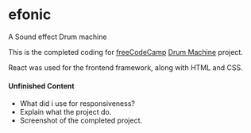 # efonic

A Sound effect Drum machine

This is the completed coding for [freeCodeCamp](https://www.freecodecamp.org) [Drum Machine](https://www.freecodecamp.org/learn/front-end-libraries/front-end-libraries-projects/build-a-drum-machine) project.

React was used for the frontend framework, along with HTML and CSS.

#### Unfinished Content
- What did i use for responsiveness?
- Explain what the project do.
- Screenshot of the completed project.



